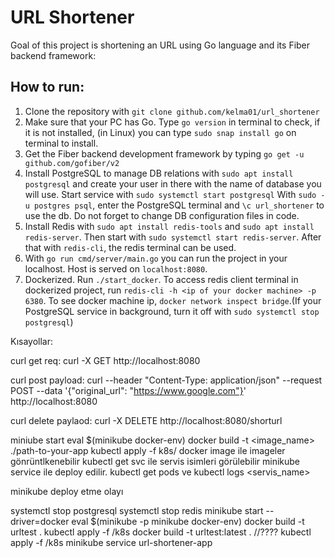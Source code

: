 # URL Shortener

Goal of this project is shortening an URL using Go language and its Fiber backend framework:

## How to run:

1. Clone the repository with `git clone github.com/kelma01/url_shortener`
2. Make sure that your PC has Go. Type `go version` in terminal to check, if it is not installed, (in Linux) you can type `sudo snap install go` on terminal to install.
3. Get the Fiber backend development framework by typing `go get -u github.com/gofiber/v2`
4. Install PostgreSQL to manage DB relations with `sudo apt install postgresql` and create your user in there with the name of database you will use. Start service with `sudo systemctl start postgresql` With `sudo -u postgres psql`, enter the PostgreSQL terminal and `\c url_shortener` to use the db. Do not forget to change DB configuration files in code.
5. Install Redis with `sudo apt install redis-tools` and `sudo apt install redis-server`. Then start with `sudo systemctl start redis-server`. After that with `redis-cli`, the redis terminal can be used.
6. With `go run cmd/server/main.go` you can run the project in your localhost. Host is served on `localhost:8080`.
7. Dockerized. Run `./start_docker`. To access redis client terminal in dockerized project, run `redis-cli -h <ip of your docker machine> -p 6380`. To see docker machine ip, `docker network inspect bridge`.(If your PostgreSQL service in background, turn it off with `sudo systemctl stop postgresql`)


Kısayollar:

curl get req:
curl -X GET http://localhost:8080

curl post payload: 
curl --header "Content-Type: application/json" --request POST --data '{"original_url": "https://www.google.com"}' http://localhost:8080

curl delete paylaod:
curl -X DELETE http://localhost:8080/shorturl




miniube start
eval $(minikube docker-env)
docker build -t <image_name> ./path-to-your-app
kubectl apply -f k8s/
docker image ile imageler gönrüntlkenebilir
kubectl get svc ile servis isimleri görülebilir
minikube service <servi-adi> ile deploy edilir.
kubectl get pods ve kubectl logs <servis_name>


minikube deploy etme olayı

systemctl stop postgresql
systemctl stop redis
minikube start --driver=docker
eval $(minikube -p minikube docker-env)
docker build -t urltest .
kubectl apply -f /k8s
docker build -t urltest:latest . //????
kubectl apply -f /k8s
minikube service url-shortener-app
